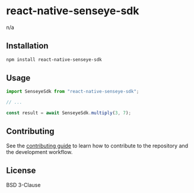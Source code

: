 # react-native-senseye-sdk

n/a

## Installation

```sh
npm install react-native-senseye-sdk
```

## Usage

```js
import SenseyeSdk from "react-native-senseye-sdk";

// ...

const result = await SenseyeSdk.multiply(3, 7);
```

## Contributing

See the [contributing guide](CONTRIBUTING.md) to learn how to contribute to the repository and the development workflow.

## License

BSD 3-Clause
